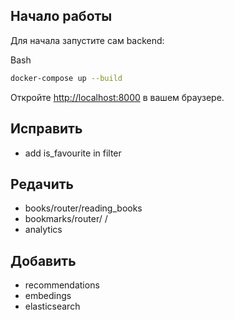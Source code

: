 ## Начало работы

Для начала запустите сам backend:

Bash

```bash
docker-compose up --build
```


Откройте [http://localhost:8000](http://localhost:8000) в вашем браузере.


## Исправить
 - add is_favourite in filter

## Редачить
 - books/router/reading_books
 - bookmarks/router/ /
 - analytics

## Добавить
 - recommendations
 - embedings
 - elasticsearch